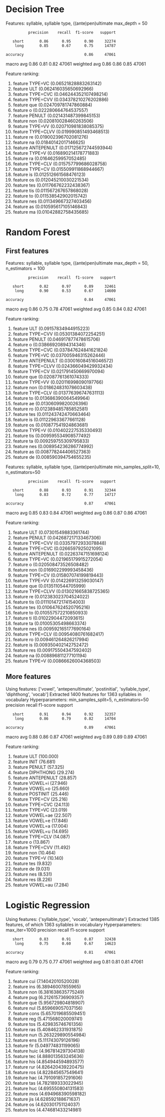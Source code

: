 # Decision Tree

Features: syllable, syllable type, ((ante)pen)ultimate
max_depth = 50

              precision    recall  f1-score   support

       short       0.86      0.95      0.90     32274
        long       0.85      0.67      0.75     14787

    accuracy                           0.86     47061
   macro avg       0.86      0.81      0.82     47061
weighted avg       0.86      0.86      0.85     47061

Feature ranking:
1. feature TYPE=VC (0.06521828883263142)
2. feature ULT (0.062416035650692966)
3. feature TYPE=CVC (0.046244352107498214)
4. feature TYPE=CVV (0.034378210276202886)
5. feature que (0.024709781747860884)
6. feature o (0.022280664764537557)
7. feature PENULT (0.021431487399845153)
8. feature non (0.020810028460263506)
9. feature TYPE=VV (0.020710981838085375)
10. feature TYPE=CLVV (0.019990851493468513)
11. feature re (0.019002396702081276)
12. feature na (0.01840142017146625)
13. feature ANTEPENULT (0.017125672744593944)
14. feature TYPE=V (0.016890214178771883)
15. feature ra (0.01646259957052485)
16. feature TYPE=CLV (0.015757799686028758)
17. feature TYPE=CV (0.015509911868944667)
18. feature is (0.012512661568476123)
19. feature os (0.012045210030221534)
20. feature tes (0.011766762232438367)
21. feature tis (0.011567267657868028)
22. feature to (0.011538542902015742)
23. feature nes (0.011349667327403456)
24. feature as (0.010595617105146843)
25. feature ma (0.01042882758435685)

# Random Forest

## First features

Features: syllable, syllable type, ((ante)pen)ultimate
max_depth = 50, n_estimators = 100

              precision    recall  f1-score   support

       short       0.82      0.97      0.89     32461
        long       0.90      0.53      0.67     14600

    accuracy                           0.84     47061
   macro avg       0.86      0.75      0.78     47061
weighted avg       0.85      0.84      0.82     47061

Feature ranking:
1. feature ULT (0.09157834944915223)
2. feature TYPE=CVV (0.05301384072254251)
3. feature PENULT (0.046917877478615706)
4. feature o (0.03866920894314346)
5. feature TYPE=CVC (0.037847624841621824)
6. feature TYPE=VC (0.037005946315262446)
7. feature ANTEPENULT (0.030016084516046572)
8. feature TYPE=CLVV (0.024366049429932434)
9. feature TYPE=CV (0.021791450669970094)
10. feature que (0.02087761361074333)
11. feature TYPE=VV (0.020116998090197766)
12. feature non (0.018624831078603438)
13. feature TYPE=CLV (0.013776396747631113)
14. feature to (0.013686390064549964)
15. feature ae (0.01306099820026396)
16. feature ro (0.012389485785852581)
17. feature tes (0.011243742470663464)
18. feature is (0.011229633677661128)
19. feature os (0.010877541924863681)
20. feature TYPE=V (0.010402227535330493)
21. feature tis (0.009595534908577492)
22. feature ta (0.009259755309795833)
23. feature nes (0.008954236286774992)
24. feature as (0.008778244406527363)
25. feature de (0.008590394754655235)

Features: syllable, syllable type, ((ante)pen)ultimate
min_samples_split=10, n_estimators=50

              precision    recall  f1-score   support

       short       0.88      0.93      0.91     32344
        long       0.83      0.72      0.77     14717

    accuracy                           0.87     47061
   macro avg       0.85      0.83      0.84     47061
weighted avg       0.86      0.87      0.86     47061

Feature ranking:
1. feature ULT (0.07301549883361744)
2. feature PENULT (0.042687217133467306)
3. feature TYPE=CVV (0.03357972933078848)
4. feature TYPE=CVC (0.0266597925021095)
5. feature ANTEPENULT (0.02263747151698124)
6. feature TYPE=VC (0.021965179915272054)
7. feature o (0.020508473526508482)
8. feature non (0.016902299993458436)
9. feature TYPE=CV (0.015807074199819443)
10. feature TYPE=VV (0.014226913259030147)
11. feature que (0.0135110544705999)
12. feature TYPE=CLVV (0.013021665838725365)
13. feature re (0.012383023704524022)
14. feature tis (0.011101472174154003)
15. feature tes (0.010647624520795216)
16. feature to (0.010557572210850933)
17. feature ti (0.01022904472093615)
18. feature ta (0.01005305498663374)
19. feature nes (0.009592165177690164)
20. feature TYPE=CLV (0.00954080761682417)
21. feature ro (0.009461264826217994)
22. feature is (0.009350402142752472)
23. feature res (0.009175504347592402)
24. feature na (0.008896811277101194)
25. feature TYPE=V (0.00866626004368503)

## More features

Using features: ['vowel', 'antepenultimate', 'postinitial', 'syllable_type', 'diphthong', 'vocab']
Extracted 1400 features for 1363 syllables in vocabulary
Hyperparameters: min_samples_split=5, n_estimators=50
              precision    recall  f1-score   support

       short       0.91      0.94      0.92     32357
        long       0.86      0.79      0.82     14704

    accuracy                           0.89     47061
   macro avg       0.88      0.86      0.87     47061
weighted avg       0.89      0.89      0.89     47061

Feature ranking:
1. feature ULT (100.000)
2. feature INIT (76.681)
3. feature PENULT (57.325)
4. feature DIPHTHONG (29.274)
5. feature ANTEPENULT (28.857)
6. feature VOWEL=i (27.946)
7. feature VOWEL=o (25.660)
8. feature POSTINIT (25.446)
9. feature TYPE=CV (25.216)
10. feature TYPE=CVC (24.113)
11. feature TYPE=VC (23.019)
12. feature VOWEL=ae (22.507)
13. feature VOWEL=e (17.846)
14. feature VOWEL=a (17.004)
15. feature VOWEL=u (14.695)
16. feature TYPE=CLV (14.087)
17. feature o (13.867)
18. feature TYPE=CVV (11.492)
19. feature non (10.464)
20. feature TYPE=V (10.140)
21. feature tes (9.832)
22. feature de (9.031)
23. feature nes (8.531)
24. feature res (8.226)
25. feature VOWEL=au (7.284)


# Logistic Regression

Using features: {'syllable_type', 'vocab', 'antepenultimate'}
Extracted 1385 features, of which 1363 syllables in vocabulary
Hyperparameters: max_iter=1000
              precision    recall  f1-score   support

       short       0.83      0.91      0.87     32438
        long       0.75      0.60      0.67     14623

    accuracy                           0.81     47061
   macro avg       0.79      0.75      0.77     47061
weighted avg       0.81      0.81      0.81     47061

Feature ranking:
1. feature cui (7.14042010520028)
2. feature ins (6.38946007855965)
3. feature non (6.381638635775249)
4. feature pug (6.212615736909357)
5. feature que (5.956729804818907)
6. feature nul (5.859669057037156)
7. feature cons (5.657019685509451)
8. feature reg (5.471568020009741)
9. feature tos (5.429835746761356)
10. feature ras (5.408462331931875)
11. feature nun (5.263229890554984)
12. feature ens (5.111743079126196)
13. feature fir (5.049774831199065)
14. feature huic (4.967814297304138)
15. feature tec (4.888013563245636)
16. feature his (4.854944594893577)
17. feature rur (4.826420439220475)
18. feature ros (4.822845657549641)
19. feature hac (4.791091857291606)
20. feature tas (4.782189333022945)
21. feature huc (4.695550804131583)
22. feature mos (4.694968390598182)
23. feature jis (4.628592188671637)
24. feature os (4.620301751124037)
25. feature los (4.474681433214981)
